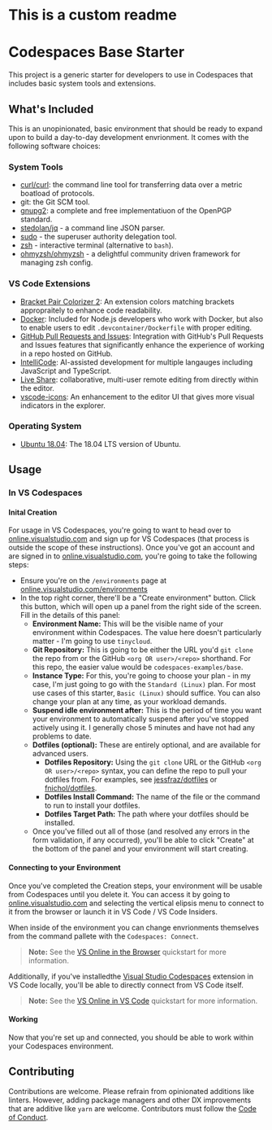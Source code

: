 # This is a custom readme
# Codespaces Base Starter

This project is a generic starter for developers to use in Codespaces that includes basic system tools and extensions.

## What's Included

This is an unopinionated, basic environment that should be ready to expand upon to build a day-to-day development envrionment. It comes with the following software choices:

### System Tools

- [curl/curl](https://github.com/curl/curl): the command line tool for transferring data over a metric boatload of protocols.
- git: the Git SCM tool.
- [gnupg2](https://gnupg.org/): a complete and free implementatiuon of the OpenPGP standard.
- [stedolan/jq](https://github.com/stedolan/jq) - a command line JSON parser.
- [sudo](https://www.sudo.ws/) - the superuser authority delegation tool.
- [zsh](https://www.zsh.org/) - interactive terminal (alternative to `bash`).
- [ohmyzsh/ohmyzsh](https://github.com/ohmyzsh/ohmyzsh) - a delightful community driven framework for managing zsh config.

### VS Code Extensions

- [Bracket Pair Colorizer 2](https://marketplace.visualstudio.com/items?itemName=CoenraadS.bracket-pair-colorizer-2): An extension colors matching brackets appropraitely to enhance code readability.
- [Docker](https://marketplace.visualstudio.com/items?itemName=ms-azuretools.vscode-docker): Included for Node.js developers who work with Docker, but also to enable users to edit `.devcontainer/Dockerfile` with proper editing.
- [GitHub Pull Requests and Issues](https://marketplace.visualstudio.com/items?itemName=github.vscode-pull-request-github): Integration with GitHub's Pull Requests and Issues features that significantly enhance the experience of working in a repo hosted on GitHub.
- [IntelliCode](https://marketplace.visualstudio.com/items?itemName=visualstudioexptteam.vscodeintellicode): AI-assisted development for multiple langauges including JavaScript and TypeScript.
- [Live Share](https://marketplace.visualstudio.com/items?itemName=ms-vsliveshare.vsliveshare): collaborative, multi-user remote editing from directly within the editor.
- [vscode-icons](https://marketplace.visualstudio.com/items?itemName=vscode-icons-team.vscode-icons): An enhancement to the editor UI that gives more visual indicators in the explorer.

### Operating System

- [Ubuntu 18.04](https://releases.ubuntu.com/18.04.4/): The 18.04 LTS version of Ubuntu.

## Usage

### In VS Codespaces

#### Inital Creation

For usage in VS Codespaces, you're going to want to head over to [online.visualstudio.com](https://online.visualstudio.com) and sign up for VS Codespaces (that process is outside the scope of these instructions). Once you've got an account and are signed in to [online.visualstudio.com](https://online.visualstudio.com), you're going to take the following steps:

- Ensure you're on the `/environments` page at [online.visualstudio.com/environments](https://online.visualstudio.comenvironments)
- In the top right corner, there'll be a "Create environment" button. Click this button, which will open up a panel from the right side of the screen. Fill in the details of this panel:
  - **Environment Name:** This will be the visible name of your environment within Codespaces. The value here doesn't particularly matter - I'm going to use `tinycloud`.
  - **Git Repository:** This is going to be either the URL you'd `git clone` the repo from or the GitHub `<org OR user>/<repo>` shorthand. For this repo, the easier value would be `codespaces-examples/base`.
  - **Instance Type:** For this, you're going to choose your plan - in my case, I'm just going to go with the `Standard (Linux)` plan. For most use cases of this starter, `Basic (Linux)` should suffice. You can also change your plan at any time, as your workload demands.
  - **Suspend idle environment after:** This is the period of time you want your environment to automatically suspend after you've stopped actively using it. I generally chose 5 minutes and have not had any problems to date.
  - **Dotfiles (optional):** These are entirely optional, and are available for advanced users.
    - **Dotfiles Repository:** Using the `git clone` URL or the GitHub `<org OR user>/<repo>` syntax, you can define the repo to pull your dotfiles from. For examples, see [jessfraz/dotfiles](https://github.com/jessfraz/dotfiles) or [fnichol/dotfiles](https://github.com/fnichol/dotfiles).
    - **Dotfiles Install Command:** The name of the file or the command to run to install your dotfiles.
    - **Dotfiles Target Path:** The path where your dotfiles should be installed.
  - Once you've filled out all of those (and resolved any errors in the form validation, if any occurred), you'll be able to click "Create" at the bottom of the panel and your environment will start creating.

#### Connecting to your Environment

Once you've completed the Creation steps, your environment will be usable from Codespaces until you delete it. You can access it by going to [online.visualstudio.com](https://online.visualstudio.com) and selecting the vertical elipsis menu to connect to it from the browser or launch it in VS Code / VS Code Insiders.

When inside of the environment you can change envrionments themselves from the command pallete with the `Codespaces: Connect`.

> **Note:** See the [VS Online in the Browser](https://docs.microsoft.com/en-us/visualstudio/online/quickstarts/browser) quickstart for more information.

Additionally, if you've installedthe [Visual Studio Codespaces](https://marketplace.visualstudio.com/items?itemName=ms-vsonline.vsonline) extension in VS Code locally, you'll be able to directly connect from VS Code itself.

> **Note:** See the [VS Online in VS Code](https://docs.microsoft.com/en-us/visualstudio/online/quickstarts/vscode) quickstart for more information.

#### Working

Now that you're set up and connected, you should be able to work within your Codespaces environment.

## Contributing

Contributions are welcome. Please refrain from opinionated additions like linters. However, adding package managers and other DX improvements that are additive like `yarn` are welcome. Contributors must follow the [Code of Conduct](./CODE_OF_CONDUCT.md).
